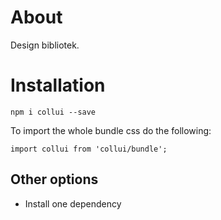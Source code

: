 # About
Design bibliotek.

# Installation

`npm i collui --save`

To import the whole bundle css do the following:
```
import collui from 'collui/bundle';
```

## Other options
* Install one dependency 


